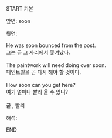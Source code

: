 START
기본

앞면:
soon


뒷면:
<div>He was soon bounced from the post. </div><div><div>그는 곧 그 자리에서 쫓겨났다.</div></div><div><br></div><div><div>The paintwork will need doing over soon. </div><div><div>페인트칠을 곧 다시 해야 할 것이다.</div></div></div><div><br></div><div><div>How soon can you get here? </div><div>여기 얼마나 빨리 올 수 있니?</div></div><div><br></div><div>곧 , 빨리</div>


해석:
<!--ID: 1746614454711-->
END